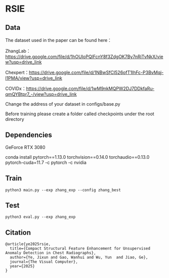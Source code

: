 # RSIE
## Data
The dataset used in the paper can be found here：

ZhangLab：https://drive.google.com/file/d/1hOUIoPQlFcnY8f3ZdgOK7By7nRiTvNkX/view?usp=drive_link

Chexpert：https://drive.google.com/file/d/1NBwSfCI526ofT1IhFc-P3BvMqj-l1PMA/view?usp=drive_link

COVIDx：https://drive.google.com/file/d/1wM9nkMQPW2DJ7DDkfaRu-qmQYBtpr7_-/view?usp=drive_link

Change the address of your dataset in configs/base.py

Before training please create a folder called checkpoints under the root directory
## Dependencies
GeForce RTX 3080 

conda install pytorch==1.13.0 torchvision==0.14.0 torchaudio==0.13.0 pytorch-cuda=11.7 -c pytorch -c nvidia
## Train
``` 
python3 main.py --exp zhang_exp --config zhang_best
```
## Test
```
python3 eval.py --exp zhang_exp
```
## Citation
```
@article{ye2025rsie,
  title={Compact Structural Feature Enhancement for Unsupervised Anomaly Detection in Chest Radiographs},
  author={Ye, Jixun and Gao, Wanhui and Wu, Yun  and Jiao, Ge},
  journal={The Visual Computer},
  year={2025}
}
```
